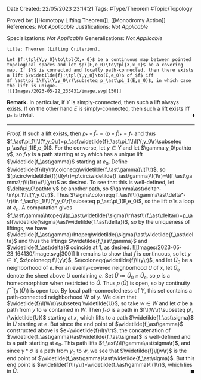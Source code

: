 <div class="topSpace"></div>

Date Created: 22/05/2023 23:14:21
Tags: #Type/Theorem #Topic/Topology

Proved by: [[Homotopy Lifting Theorem]], [[Monodromy Action]]
References: <i>Not Applicable</i>
Justifications: <i>Not Applicable</i>

Specializations: <i>Not Applicable</i>
Generalizations: <i>Not Applicable</i>

``` ad-Theorem
title: Theorem (Lifting Criterion).

Let $f:\tpl{Y,y_0}\to\tpl{X,x_0}$ be a continuous map between pointed topological spaces and let $p:(E,e_0)\to\tpl{X,x_0}$ be a covering map. If $Y$ is connected and locally path-connected, then there exists a lift $\widetilde{f}:\tpl{Y,y_0}\to(E,e_0)$ of $f$ iff $f_\ast\pi_1\!\l(Y,y_0\r)\subseteq p_\ast\pi_1(E,e_0)$, in which case the lift is unique.
![[Images/2023-05-22_233431/image.svg|150]]

```

<b>Remark.</b> In particular, if $Y$ is simply-connected, then such a lift always exists. If on the other hand $E$ is simply-connected, then such a lift exists iff $p_\ast$ is trivial.<span style="float:right;">$\blacklozenge$</span>

---

<i>Proof.</i> If such a lift exists, then $p_\ast\circ\widetilde{f}_\ast=(p\circ\widetilde{f})_\ast=f_\ast$ and thus $f_\ast\pi_1\!\l(Y,y_0\r)=p_\ast\widetilde{f}_\ast\pi_1\!\l(Y,y_0\r)\subseteq p_\ast\pi_1(E,e_0)$. For the converse, let $y\in Y$ and let $\gamma:y_0\pathto y$, so $f_\ast\gamma$ is a path starting at $x_0$ which has a unique lift $\widetilde{f_\ast\gamma}$ starting at $e_0$. Define $\widetilde{f}\l(y\r)\coloneqq\widetilde{f_\ast\gamma}\l(1\r)$, so $(p\circ\widetilde{f})\l(y\r)=p\circ\widetilde{f_\ast\gamma}\l(1\r)=\l(f_\ast\gamma\r)\l(1\r)=f\l(y\r)$ as desired. To see that this is well-defined, let $\delta:y_0\pathto y$ be another path, so $\gamma\ast\delta^-\in\pi_1\!\l(Y,y_0\r)$. Thus $\sigma\coloneqq f_\ast\!\l(\gamma\ast\delta^-\r)\in f_\ast\pi_1\!\l(Y,y_0\r)\subseteq p_\ast\pi_1(E,e_0)$, so the lift $\widetilde{\sigma}$ is a loop at $e_0$. A computation gives $f_\ast\gamma\htopeq\l(p_\ast\widetilde{\sigma}\r)\ast\l(f_\ast\delta\r)=p_\ast(\widetilde{\sigma}\ast\widetilde{f_\ast\delta})$, so by the uniqueness of liftings, we have $\widetilde{f_\ast\gamma}\htopeq\widetilde{\sigma}\ast\widetilde{f_\ast\delta}$ and thus the liftings $\widetilde{f_\ast\gamma}$ and $\widetilde{f_\ast\delta}$ coincide at $1$, as desired.
![[Images/2023-05-23_164130/image.svg|300]] It remains to show that $\widetilde{f}$ is continuous, so let $y\in Y$, $x\coloneqq f\l(y\r)$, $e\coloneqq\widetilde{f}\l(y\r)$, and let $\widetilde{U}_0$ be a neighborhood of $e$. For an evenly-covered neighborhood $U$ of $x$, let $\widetilde{U}_e$ denote the sheet above $U$ containing $e$. Set $\widetilde{U}\coloneqq \widetilde{U}_0\cap \widetilde{U}_e$, so $p$ is a homeomorphism when restricted to $\widetilde{U}$. Thus $p\,(\widetilde{U})$ is open, so by continuity $f^{-1}(p\,(\widetilde{U}))$ is open too. By local path-connectedness of $Y$, this set contains a path-connected neighborhood $W$ of $y$. We claim that $\widetilde{f}\l(W\r)\subseteq \widetilde{U}$, so take $w\in W$ and let $\sigma$ be a path from $y$ to $w$ contained in $W$. Then $f_\ast\sigma$ is a path in $f\l(W\r)\subseteq p\,(\widetilde{U})$ starting at $x$, which lifts to a path $\widetilde{f_\ast\sigma}$ in $\widetilde{U}$ starting at $e$. But since the end point of $\widetilde{f_\ast\gamma}$ constructed above is $e=\widetilde{f}\l(y\r)$, the concatenation of $\widetilde{f_\ast\gamma}\ast\widetilde{f_\ast\sigma}$ is well-defined and is a path starting at $e_0$. This path lifts $f_\ast\!\l(\gamma\ast\sigma\r)$, and since $\gamma\ast\sigma$ is a path from $y_0$ to $w$, we see that $\widetilde{f}\l(w\r)$ is the end point of $\widetilde{f_\ast\gamma}\ast\widetilde{f_\ast\sigma}$. But this end point is $\widetilde{f}\l(y\r)=\widetilde{f_\ast\gamma}\l(1\r)$, which lies in $\widetilde{U}$.<span style="float:right;">$\blacksquare$</span>
